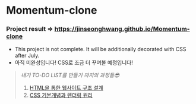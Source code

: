 # Momentum-clone
### Project result => https://jinseonghwang.github.io/Momentum-clone

 * This project is not complete. It will be additionally decorated with CSS after July.
 * 아직 미완성입니다! CSS로 조금 더 꾸며볼 예정입니다!    
    
    
> _내가 TO-DO LIST를 만들기 까지의 과정들😎_   
>    
> 1. [HTML을 통한 웹사이트 구조 설계](https://blog.naver.com/eddy5360/221917838410)
> 2. [CSS 기본개념과 렌더링 원리](https://blog.naver.com/eddy5360/221918730473)
